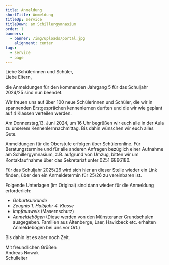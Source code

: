```yaml
---
title: Anmeldung
shortTitle: Anmeldung
titleUp: Service
titleDown: am Schillergymnasium
order: 1
banners:
  - banner: /img/uploads/portal.jpg
    alignment: center
tags:
  - service
  - page
---
```

Liebe Schülerinnen und Schüler, \
Liebe Eltern, 

die Anmeldungen für den kommenden Jahrgang 5 für das Schuljahr 2024/25 sind nun beendet.  

Wir freuen uns auf über 100 neue Schülerinnen und Schüler, die wir in spannenden Erstgesprächen kennenlernen durften und die wir wie geplant auf 4 Klassen verteilen werden. 

Am Donnerstag,13. Juni 2024, um 16 Uhr begrüßen wir euch alle in der Aula zu unserem Kennenlernnachmittag. Bis dahin wünschen wir euch alles Gute. 

Anmeldungen für die Oberstufe erfolgen über Schüleronline. Für Beratungstermine und für alle anderen Anfragen bezüglich einer Aufnahme am Schillergymnasium, z.B. aufgrund von Umzug, bitten wir um Kontaktaufnahme über das Sekretariat unter 0251 6866180. 

Für das Schuljahr 2025/26 wird sich hier an dieser Stelle wieder ein Link finden, über den ein Anmeldetermin für 25/26 zu vereinbaren ist. 

Folgende Unterlagen (im Original) sind dann wieder für die Anmeldung erforderlich: 

* *Geburtsurkunde* 
* *Zeugnis 1. Halbjahr 4. Klasse* 
* *Impfausweis* (Masernschutz) 
* *Anmeldebögen* (Diese werden von den Münsteraner Grundschulen ausgegeben. Familien aus Altenberge, Laer, Havixbeck etc. erhalten Anmeldebögen bei uns vor Ort.) 

Bis dahin ist es aber noch Zeit. 

Mit freundlichen Grüßen \
Andreas Nowak \
Schulleiter
